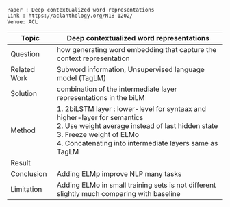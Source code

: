 ```
Paper : Deep contextualized word representations
Link : https://aclanthology.org/N18-1202/
Venue: ACL
```

| Topic        | Deep contextualized word representations                |
|--------------|---------------------------------------------------------|
| Question     | how generating word embedding that capture the context representation|
| Related Work | Subword information, Unsupervised language model (TagLM)|
| Solution     | combination of the intermediate layer representations in the biLM |
| Method       | 1. 2biLSTM layer : lower-level for syntaax and higher-layer for semantics<br> 2. Use weight average instead of last hidden state<br> 3. Freeze weight of ELMo<br> 4. Concatenating into intermediate layers same as TagLM<br>|
| Result       | |
| Conclusion   | Adding ELMp improve NLP many tasks|
| Limitation   | Adding ELMo in small training sets is not different slightly much comparing with baseline|